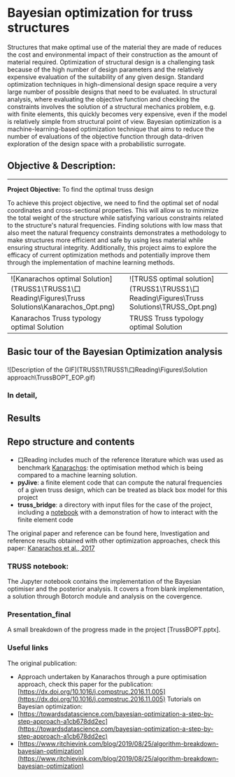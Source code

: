 # Bayesian optimization for truss structures

Structures that make optimal use of the material they are made of reduces the cost and environmental impact of their construction as the amount of material required. Optimization of structural design is a challenging task because of the high number of design parameters and the relatively expensive evaluation of the suitability of any given design. Standard optimization techniques in high-dimensional design space require a very large number of possible designs that need to be evaluated. In structural analysis, where evaluating the objective function and checking the constraints involves the solution of a structural mechanics problem, e.g. with finite elements, this quickly becomes very expensive, even if the model is relatively simple from structural point of view. Bayesian optimization is a machine-learning-based optimization technique that aims to reduce the number of evaluations of the objective function through data-driven exploration of the design space with a probabilistic surrogate.

## Objective & Description:
---

**Project Objective:** To find the optimal truss design

To achieve this project objective, we need to find the optimal set of nodal coordinates and cross-sectional properties. This will allow us to minimize the total weight of the structure while satisfying various constraints related to the structure's natural frequencies. Finding solutions with low mass that also meet the natural frequency constraints demonstrates a methodology to make structures more efficient and safe by using less material while ensuring structural integrity. Additionally, this project aims to explore the efficacy of current optimization methods and potentially improve them through the implementation of machine learning methods.


|              |              |
|--------------|--------------|
| ![Kanarachos optimal Solution](TRUSS1\TRUSS1\口Reading\Figures\Truss Solutions\Kanarachos_Opt.png) | ![TRUSS optimal solution](TRUSS1\TRUSS1\口Reading\Figures\Truss Solutions\TRUSS_Opt.png) |
| Kanarachos Truss typology optimal Solution | TRUSS Truss typology optimal Solution |

## Basic tour of the Bayesian Optimization analysis

![Description of the GIF](TRUSS1\TRUSS1\口Reading\Figures\Solution approach\TrussBOPT_EOP.gif)

### In detail,

## Results





## Repo structure and contents
- 口Reading includes much of the reference literature which was used as benchmark [Kanarachos](1-s2.0-S0045794916302036-main.pdf): the optimisation method which is being compared to a machine learning solution.
- **pyJive**: a finite element code that can compute the natural frequencies of a given truss design, which can be treated as black box model for this project
- **truss_bridge**: a directory with input files for the case of the project, including a [notebook](truss_bridge/truss_bridge.ipynb) with a demonstration of how to interact with the finite element code

The original paper and reference can be found here,
Investigation and reference results obtained with other optimization approaches, check this paper: [Kanarachos et al., 2017](https://dx.doi.org/10.1016/j.compstruc.2016.11.005)

### TRUSS notebook:
The Jupyter notebook contains the implementation of the Bayesian optimiser and the posterior analysis. It covers a from blank implementation, a solution through Botorch module and analysis on the covergence. 

### Presentation_final
A small breakdown of the progress made in the project [TrussBOPT.pptx].

### Useful links
The original publication:
- Approach undertaken by Kanarachos through a pure optimisation approach, check this paper for the publication: [https://dx.doi.org/10.1016/j.compstruc.2016.11.005](https://dx.doi.org/10.1016/j.compstruc.2016.11.005)
Tutorials on Bayesian optimization:
- [https://towardsdatascience.com/bayesian-optimization-a-step-by-step-approach-a1cb678dd2ec](https://towardsdatascience.com/bayesian-optimization-a-step-by-step-approach-a1cb678dd2ec)
- [https://www.ritchievink.com/blog/2019/08/25/algorithm-breakdown-bayesian-optimization](https://www.ritchievink.com/blog/2019/08/25/algorithm-breakdown-bayesian-optimization)
